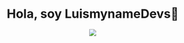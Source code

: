 <div align="center">
<h1 align="center">Hola, soy LuismynameDevs👋</h1>
<img src="https://github.com/Luismyname/luismyname/assets/147148986/443eac92-76bc-42ad-b5f1-ebd02ec83558">
</div>

<!--
**Luismyname/luismyname** is a ✨ _special_ ✨ repository because its `README.md` (this file) appears on your GitHub profile.

Here are some ideas to get you started:

- 🔭 I’m currently working on ...
- 🌱 I’m currently learning ...
- 👯 I’m looking to collaborate on ...
- 🤔 I’m looking for help with ...
- 💬 Ask me about ...
- 📫 How to reach me: ...
- 😄 Pronouns: ...
- ⚡ Fun fact: ...
-->
